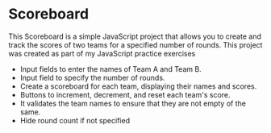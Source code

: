 # Scoreboard
This Scoreboard is a simple JavaScript project that allows you to create and track the scores of two teams for a specified number of rounds.
This project was created as part of my JavaScript practice exercises

* Input fields to enter the names of Team A and Team B.
* Input field to specify the number of rounds.
* Create a scoreboard for each team, displaying their names and scores.
* Buttons to increment, decrement, and reset each team's score.
* It validates the team names to ensure that they are not empty of the same.
* Hide round count if not specified
